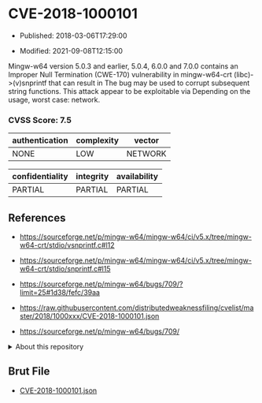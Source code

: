# CVE-2018-1000101

- Published: 2018-03-06T17:29:00

- Modified: 2021-09-08T12:15:00

Mingw-w64 version 5.0.3 and earlier, 5.0.4, 6.0.0 and 7.0.0 contains an Improper Null Termination (CWE-170) vulnerability in mingw-w64-crt (libc)->(v)snprintf that can result in The bug may be used to corrupt subsequent string functions. This attack appear to be exploitable via Depending on the usage, worst case: network.

### CVSS Score: **7.5**

| authentication | complexity | vector |
| --- | --- | --- |
| NONE | LOW | NETWORK |

| confidentiality | integrity | availability |
| --- | --- | --- |
| PARTIAL | PARTIAL | PARTIAL |

## References

* https://sourceforge.net/p/mingw-w64/mingw-w64/ci/v5.x/tree/mingw-w64-crt/stdio/vsnprintf.c#l12

* https://sourceforge.net/p/mingw-w64/mingw-w64/ci/v5.x/tree/mingw-w64-crt/stdio/snprintf.c#l15

* https://sourceforge.net/p/mingw-w64/bugs/709/?limit=25#1d38/fefc/39aa

* https://raw.githubusercontent.com/distributedweaknessfiling/cvelist/master/2018/1000xxx/CVE-2018-1000101.json

* https://sourceforge.net/p/mingw-w64/bugs/709/

<details>
<summary>About this repository</summary> 

  This repository is part of the project [Live Hack CVE](https://github.com/Live-Hack-CVE). Main website can be found [www.live-hack.org](https://www.live-hack.org) 
  
  Made by [Sn0wAlice](https://github.com/Sn0wAlice) for the people that care about security and need to have a feed of the latest CVEs. Hope you enjoy it, don't forget to star the repo and follow me on [Twitter](https://twitter.com/Sn0wAlice) and [Github](https://github.com/Sn0wAlice). And that is my [personnal website](https://www.alice-snow.me/)

  - [Home Page](https://github.com/Live-Hack-CVE)
  - [Framework](https://github.com/Live-Hack-CVE/cve-framework)
  - [CVE database](https://github.com/Live-Hack-CVE/full_database)
  - [Changelog](https://github.com/Live-Hack-CVE/Changelog)
</details>

## Brut File

* [CVE-2018-1000101.json](https://raw.githubusercontent.com/Live-Hack-CVE/full_database/main/cves/2018/CVE-2018-1000101.json)

